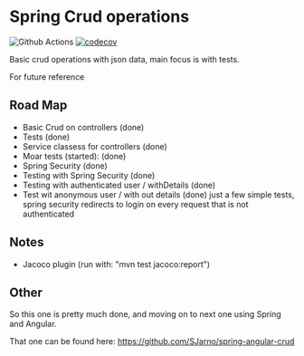 # Spring Crud operations

![Github Actions](https://github.com/SJarno/spring-crud/actions/workflows/maven.yml/badge.svg) [![codecov](https://codecov.io/gh/SJarno/spring-crud/branch/main/graph/badge.svg?token=BW498PTU3N)](https://codecov.io/gh/SJarno/spring-crud)


Basic crud operations with json data, main focus is with tests. 

For future reference 

## Road Map
- Basic Crud on controllers (done)
- Tests (done)
- Service classess for controllers (done)
- Moar tests (started): (done)
- Spring Security (done)
- Testing with Spring Security (done)
- Testing with authenticated user / withDetails (done)
- Test wit anonymous user / with out details (done)
      just a few simple tests, spring security redirects to login on every request that is not authenticated

## Notes
- Jacoco plugin (run with: "mvn test jacoco:report")

## Other
So this one is pretty much done, and moving on to next one using Spring and Angular.

That one can be found here: https://github.com/SJarno/spring-angular-crud



